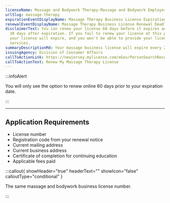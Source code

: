 ```yaml
---
licenseName: Massage and Bodywork Therapy-Massage and Bodywork Employer
urlSlug: massage-therapy
expirationEventDisplayName: Massage Therapy Business License Expiration
renewalEventDisplayName: Massage Therapy Business License Renewal Deadline
disclaimerText: You can renew your license 60 days before it expires and up to
  30 days after expiration. If you fail to renew your license at this point,
  your license will expire, and you won't be able to provide your licensed
  services.
summaryDescriptionMd: Your massage business license will expire every 2 years.
issuingAgency: Division of Consumer Affairs
callToActionLink: https://newjersey.mylicense.com/eGov/PersonSearchResults.aspx
callToActionText: Renew My Massage Therapy License
---
```


:::infoAlert

You will only see the option to renew online 60 days prior to your expiration date.

:::

---

## Application Requirements

- License number
- Registration code from your renewal notice
- Current mailing address
- Current business address
- Certificate of completion for continuing education
- Applicable fees paid

:::callout{ showHeader="true" headerText="" showIcon="false" calloutType="conditional" }

The same massage and bodywork business license number.

:::
